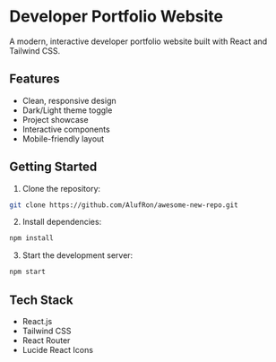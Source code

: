 # Developer Portfolio Website

A modern, interactive developer portfolio website built with React and Tailwind CSS.

## Features

- Clean, responsive design
- Dark/Light theme toggle
- Project showcase
- Interactive components
- Mobile-friendly layout

## Getting Started

1. Clone the repository:
```bash
git clone https://github.com/AlufRon/awesome-new-repo.git
```

2. Install dependencies:
```bash
npm install
```

3. Start the development server:
```bash
npm start
```

## Tech Stack

- React.js
- Tailwind CSS
- React Router
- Lucide React Icons